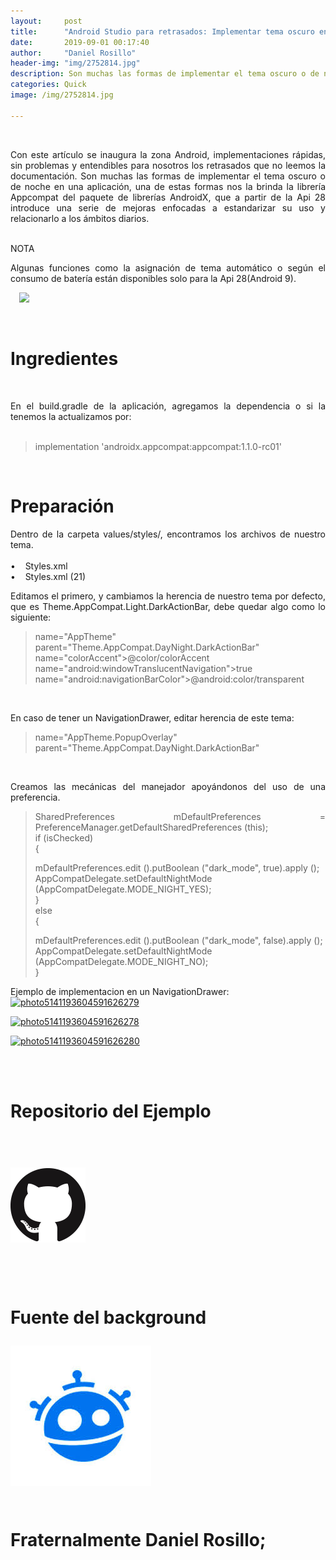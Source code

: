 ```yaml
---
layout:     post
title:      "Android Studio para retrasados: Implementar tema oscuro en 2 pasos"
date:       2019-09-01 00:17:40
author:     "Daniel Rosillo"
header-img: "img/2752814.jpg"
description: Son muchas las formas de implementar el tema oscuro o de noche en una aplicación, una de estas formas nos la brinda la librería Appcompat del paquete de librerías AndroidX.
categories: Quick
image: /img/2752814.jpg

---
```

<div style="text-align: justify;">
<br>
<p>Con este artículo se inaugura la zona Android, implementaciones rápidas, sin problemas y entendibles para nosotros los retrasados que no leemos la documentación.
Son muchas las formas de implementar el tema oscuro o de noche en una aplicación, una de estas formas nos la brinda la librería Appcompat del paquete de librerías AndroidX, que a partir de la Api 28 introduce una serie de mejoras enfocadas a estandarizar su uso y relacionarlo a los ámbitos diarios.
<br>
<br />
<p>NOTA<br>
<p>Algunas funciones como la asignación de tema automático o según el consumo de batería están disponibles solo para la Api 28(Android 9).
<br>

<a href="https://2.bp.blogspot.com/-_cCRPk4QL1k/W8sCpKnairI/AAAAAAAAAkI/S1l_if5p4RACmKqfYi7xqevCeMhuHWV9QCLcBGAs/s1600/DELYSIDANN02.jpg" imageanchor="1" style="margin-left: 1em; margin-right: 1em;"><img src="https://2.bp.blogspot.com/-_cCRPk4QL1k/W8sCpKnairI/AAAAAAAAAkI/S1l_if5p4RACmKqfYi7xqevCeMhuHWV9QCLcBGAs/s200/DELYSIDANN02.jpg" class="img-responsive" /></a>

<br>
<h1>Ingredientes</h1>
<br>
<p>En el build.gradle de la aplicación, agregamos la dependencia o si la tenemos la actualizamos por:
<br><br>

<blockquote>
implementation 'androidx.appcompat:appcompat:1.1.0-rc01'<br />
</blockquote>
<br>
<h1>Preparación</h1>
<p>Dentro de la carpeta values/styles/, encontramos los archivos de nuestro tema.
<br>
<br>
&#8226;&nbsp;&nbsp;&nbsp;	Styles.xml <br>
&#8226;&nbsp;&nbsp;&nbsp;	Styles.xml (21)
<br>

<p>Editamos el primero, y cambiamos la herencia de nuestro tema por defecto, que es Theme.AppCompat.Light.DarkActionBar, debe quedar algo como lo siguiente:
<br>

<blockquote>
name="AppTheme" parent="Theme.AppCompat.DayNight.DarkActionBar"<br />
name="colorAccent">@color/colorAccent<br />
name="android:windowTranslucentNavigation">true<br />
name="android:navigationBarColor">@android:color/transparent<br />
</blockquote>


<br>
<p>En caso de tener un NavigationDrawer, editar herencia de este tema:
<br>

<blockquote>
name="AppTheme.PopupOverlay" parent="Theme.AppCompat.DayNight.DarkActionBar"<br />
</blockquote>

<br>
<p>Creamos las mecánicas del manejador apoyándonos del uso de una preferencia.
<br>

<blockquote>

SharedPreferences mDefaultPreferences = PreferenceManager.getDefaultSharedPreferences (this);<br />
if (isChecked)<br />
{<br />
   
mDefaultPreferences.edit ().putBoolean ("dark_mode", true).apply ();<br />
   AppCompatDelegate.setDefaultNightMode (AppCompatDelegate.MODE_NIGHT_YES);<br />
}<br />
else<br />
{<br />
   
mDefaultPreferences.edit ().putBoolean ("dark_mode", false).apply ();<br />
   AppCompatDelegate.setDefaultNightMode (AppCompatDelegate.MODE_NIGHT_NO);<br />
}<br />
</blockquote>

<p>Ejemplo de implementacion en un NavigationDrawer:<br>
<a href="https://ibb.co/kS0HKSH"><img src="https://i.ibb.co/kS0HKSH/photo5141193604591626279.jpg" alt="photo5141193604591626279" ></a>

<a href="https://ibb.co/ySYY45J"><img src="https://i.ibb.co/ySYY45J/photo5141193604591626278.jpg" alt="photo5141193604591626278" img class="img-responsive"></a>

<a href="https://ibb.co/sVg3QQR"><img src="https://i.ibb.co/sVg3QQR/photo5141193604591626280.jpg" alt="photo5141193604591626280" img class="img-responsive"></a>

<br>
<br>

<h1>Repositorio del Ejemplo<h1>
<br>
 <div class="badges">
                    <a class="badge-link" href="https://github.com/DanielRosillo/NightDrawerMenu"><img src="/img/git.png" alt="" img class="img-responsive"></a>
                     </div>
            
<div style='clear: both;'></div>
<br>
<br>

<p>Fuente del background
<br>
<div class="badges">
                    <a class="badge-link" href="https://www.freepik.com/free-vector/sunset-mountains-landscape-with-purple-gradient-colors_5315515.htm#page=1&query=mountains&position=8" ><img src="/img/images.jpeg" alt=""></a>
                     </div>
<br>
<p>Fraternalmente Daniel Rosillo;